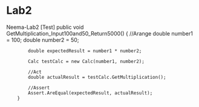 # Lab2
Neema-Lab2
 [Test]
        public void GetMultiplication_Input100and50_Return5000()
        {
            //Arange
            double number1 = 100;
            double number2 = 50;

            double expectedResult = number1 * number2;

            Calc testCalc = new Calc(number1, number2);

            //Act
            double actualResult = testCalc.GetMultiplication();

            //Assert
            Assert.AreEqual(expectedResult, actualResult);
        }
